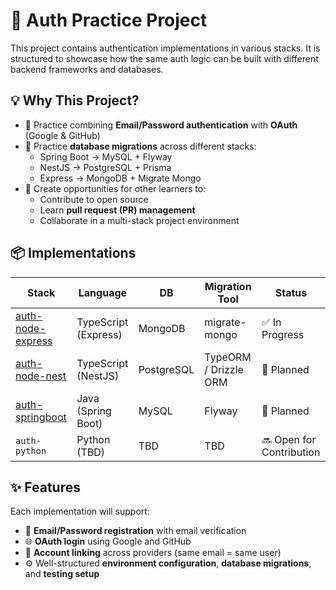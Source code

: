 # 🔐 Auth Practice Project

This project contains authentication implementations in various stacks. It is structured to showcase how the same auth logic can be built with different backend frameworks and databases.

## 💡 Why This Project?

- 🔐 Practice combining **Email/Password authentication** with **OAuth** (Google & GitHub)
- 🧱 Practice **database migrations** across different stacks:
  - Spring Boot → MySQL + Flyway
  - NestJS → PostgreSQL + Prisma
  - Express → MongoDB + Migrate Mongo
- 🤝 Create opportunities for other learners to:
  - Contribute to open source
  - Learn **pull request (PR) management**
  - Collaborate in a multi-stack project environment

## 📦 Implementations

| Stack            | Language       | DB       | Migration Tool     | Status         |
|------------------|----------------|----------|---------------------|----------------|
| [auth-node-express](./auth-nodejs-express)     | TypeScript (Express) | MongoDB   | migrate-mongo       | ✅ In Progress |
| [auth-node-nest](./auth-nodejs-nest)           | TypeScript (NestJS)  | PostgreSQL | TypeORM / Drizzle ORM | 🚧 Planned     |
| [auth-springboot](./auth-java-springboot) | Java (Spring Boot)   | MySQL     | Flyway              | 🚧 Planned     |
| `auth-python`                     | Python (TBD)         | TBD       | TBD                 | 🔜 Open for Contribution |

## ✨ Features

Each implementation will support:

- 📧 **Email/Password registration** with email verification
- 🌐 **OAuth login** using Google and GitHub
- 🔗 **Account linking** across providers (same email = same user)
- ⚙️ Well-structured **environment configuration**, **database migrations**, and **testing setup**
